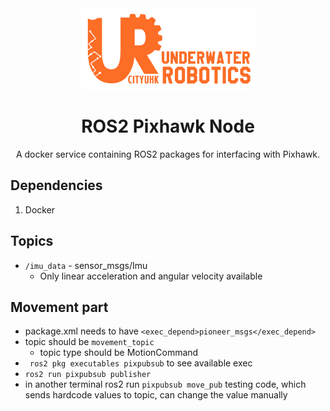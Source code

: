 <div align=center>
<img src="assets/UR_Git_Logo_banner.png", height=130>
<h1>ROS2 Pixhawk Node</h1>
A docker service containing ROS2 packages for interfacing with Pixhawk.
</div>

## Dependencies
1. Docker

## Topics
- `/imu_data` - sensor_msgs/Imu
    - Only linear acceleration and angular velocity available
      
## Movement part
- package.xml needs to have ```<exec_depend>pioneer_msgs</exec_depend> ```
- topic should be ```movement_topic ```
    - topic type should be MotionCommand
- ``` ros2 pkg executables pixpubsub``` to see available exec
- ```ros2 run pixpubsub publisher```
- in another terminal ros2 run ```pixpubsub move_pub``` testing code, which sends hardcode values to topic, can change the value manually
  

